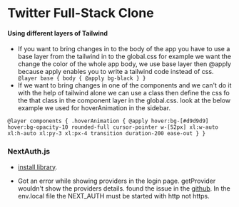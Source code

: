 # Twitter Full-Stack Clone

#### Using different layers of Tailwind

- If you want to bring changes in to the body of the app you have to use a base layer from the tailwind in to the global.css
  for example we want the change the color of the whole app body, we use base layer then @apply because apply enables you to write a tailwind code instead of css.
  ` @layer base { body { @apply bg-black } }`
- If we want to bring changes in one of the components and we can't do it with the help of tailwind alone we can use a class then define the css fo the that class in the component layer in the global.css. look at the below example we used for hoverAnimation in the sidebar.

`@layer components { .hoverAnimation { @apply hover:bg-[#d9d9d9] hover:bg-opacity-10 rounded-full cursor-pointer w-[52px] xl:w-auto xl:h-auto xl:py-3 xl:px-4 transition duration-200 ease-out } }`

### NextAuth.js

- [install library](https://next-auth.js.org/getting-started/upgrade-v4).

- Got an error while showing providers in the login page. getProvider wouldn't show the providers details. found the issue in the [github](https://stackoverflow.com/questions/70050759/trying-to-configure-next-auth-signin-page-but-having-a-problem-with-getprovider). In the env.local file the NEXT_AUTH must be started with http not https.
